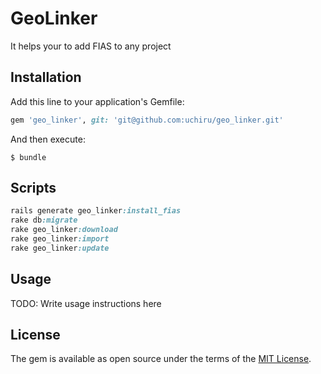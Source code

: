 # GeoLinker

It helps your to add FIAS to any project

## Installation

Add this line to your application's Gemfile:

```ruby
gem 'geo_linker', git: 'git@github.com:uchiru/geo_linker.git'
```

And then execute:

    $ bundle


## Scripts
```ruby
rails generate geo_linker:install_fias
rake db:migrate
rake geo_linker:download
rake geo_linker:import
rake geo_linker:update
```
## Usage

TODO: Write usage instructions here

## License

The gem is available as open source under the terms of the [MIT License](http://opensource.org/licenses/MIT).

